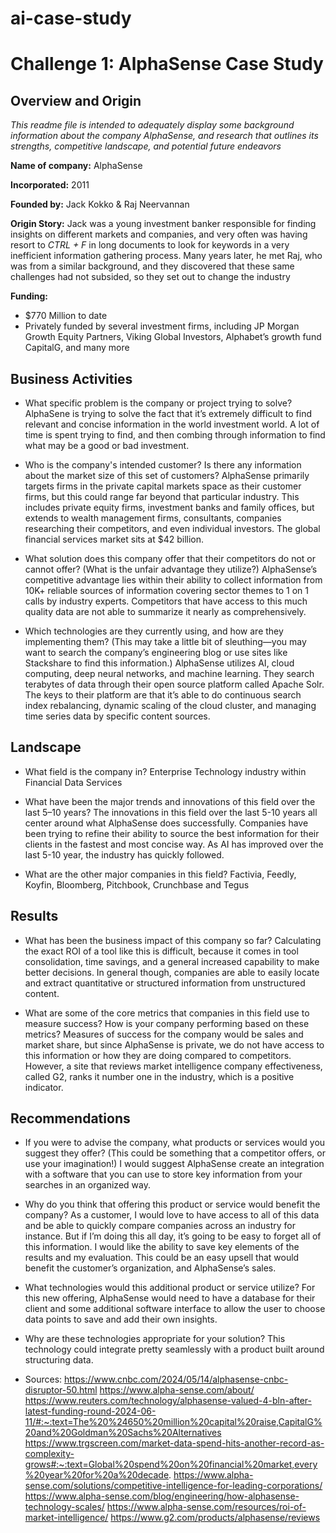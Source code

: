 # ai-case-study

# Challenge 1: AlphaSense Case Study

## Overview and Origin
*This readme file is intended to adequately display some background information about the company AlphaSense, and research that outlines its strengths, competitive landscape, and potential future endeavors* 

**Name of company:** 
AlphaSense

**Incorporated:**
2011

**Founded by:**
Jack Kokko & Raj Neervannan

**Origin Story:**
Jack was a young investment banker responsible for finding insights on different markets and companies, and very often was having resort to *CTRL + F* in long documents to look for keywords in a very inefficient information gathering process. Many years later, he met Raj, who was from a similar background, and they discovered that these same challenges had not subsided, so they set out to change the industry

**Funding:**
* $770 Million to date 
* Privately funded by several investment firms, including JP Morgan Growth Equity Partners, Viking Global Investors, Alphabet’s growth fund CapitalG, and many more 

## Business Activities

* What specific problem is the company or project trying to solve?
AlphaSene is trying to solve the fact that it’s extremely difficult to find relevant and concise information in the world investment world. A lot of time is spent trying to find, and then combing through information to find what may be a good or bad investment. 

* Who is the company's intended customer? Is there any information about the market size of this set of customers?
AlphaSense primarily targets firms in the private capital markets space as their customer firms, but this could range far beyond that particular industry. This includes private equity firms, investment banks and family offices, but extends to wealth management firms, consultants, companies researching their competitors, and even individual investors. The global financial services market sits at $42 billion.


* What solution does this company offer that their competitors do not or cannot offer? (What is the unfair advantage they utilize?)
AlphaSense’s competitive advantage lies within their ability to collect information from 10K+ reliable sources of information covering sector themes to 1 on 1 calls by industry experts. Competitors that have access to this much quality data are not able to summarize it nearly as comprehensively. 

* Which technologies are they currently using, and how are they implementing them? (This may take a little bit of sleuthing&mdash;you may want to search the company’s engineering blog or use sites like Stackshare to find this information.)
AlphaSense utilizes AI, cloud computing, deep neural networks, and machine learning. They search terabytes of data through their open source platform called Apache Solr. The keys to their platform are that it’s able to do continuous search index rebalancing, dynamic scaling of the cloud cluster, and managing time series data by specific content sources.


## Landscape

* What field is the company in?
Enterprise Technology industry within Financial Data Services

* What have been the major trends and innovations of this field over the last 5&ndash;10 years?
The innovations in this field over the last 5-10 years all center around what AlphaSense does successfully. Companies have been trying to refine their ability to source the best information for their clients in the fastest and most concise way. As AI has improved over the last 5-10 year, the industry has quickly followed. 


* What are the other major companies in this field?
Factivia, Feedly, Koyfin, Bloomberg, Pitchbook, Crunchbase and Tegus

## Results

* What has been the business impact of this company so far?
Calculating the exact ROI of a tool like this is difficult, because it comes in tool consolidation, time savings, and a general increased capability to make better decisions. In general though, companies are able to easily locate and extract quantitative or structured information from unstructured content.

* What are some of the core metrics that companies in this field use to measure success? How is your company performing based on these metrics?
Measures of success for the company would be sales and market share, but since AlphaSense is private, we do not have access to this information or how they are doing compared to competitors. However, a site that reviews market intelligence company effectiveness, called G2, ranks it number one in the industry, which is a positive indicator.


## Recommendations

* If you were to advise the company, what products or services would you suggest they offer? (This could be something that a competitor offers, or use your imagination!)
I would suggest AlphaSense create an integration with a software that you can use to store key information from your searches in an organized way. 

* Why do you think that offering this product or service would benefit the company?
As a customer, I would love to have access to all of this data and be able to quickly compare companies across an industry for instance. But if I’m doing this all day, it’s going to be easy to forget all of this information. I would like the ability to save key elements of the results and my evaluation. This could be an easy upsell that would benefit the customer’s organization, and AlphaSense’s sales. 

* What technologies would this additional product or service utilize?
For this new offering, AlphaSense would need to have a database for their client and some additional software interface to allow the user to choose data points to save and add their own insights. 
* Why are these technologies appropriate for your solution?
This technology could integrate pretty seamlessly with a product built around structuring data. 


* Sources:
https://www.cnbc.com/2024/05/14/alphasense-cnbc-disruptor-50.html 
https://www.alpha-sense.com/about/ 
https://www.reuters.com/technology/alphasense-valued-4-bln-after-latest-funding-round-2024-06-11/#:~:text=The%20%24650%20million%20capital%20raise,CapitalG%20and%20Goldman%20Sachs%20Alternatives
https://www.trgscreen.com/market-data-spend-hits-another-record-as-complexity-grows#:~:text=Global%20spend%20on%20financial%20market,every%20year%20for%20a%20decade. 
https://www.alpha-sense.com/solutions/competitive-intelligence-for-leading-corporations/ 
https://www.alpha-sense.com/blog/engineering/how-alphasense-technology-scales/ 
https://www.alpha-sense.com/resources/roi-of-market-intelligence/ 
https://www.g2.com/products/alphasense/reviews 

